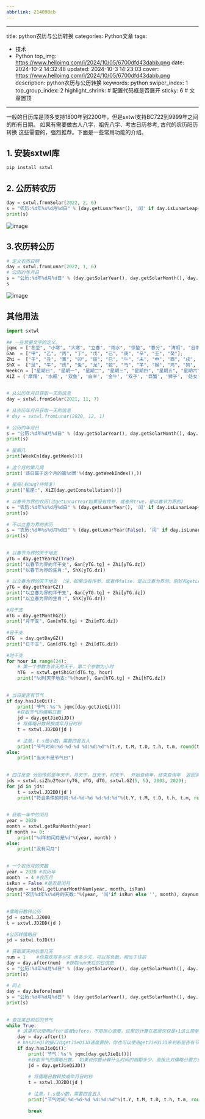 ```yaml
---
abbrlink: 214098eb
---
```

---
title: python农历与公历转换
categories: Python文章
tags: 
  - 技术
  - Python
top_img: https://www.helloimg.com/i/2024/10/05/6700dfd43dabb.png
date: 2024-10-2 14:32:48
updated: 2024-10-3 14:23:03
cover: https://www.helloimg.com/i/2024/10/05/6700dfd43dabb.png
description: python农历与公历转换
keywords: python
swiper_index: 1
top_group_index: 2
highlight_shrink: # 配置代码框是否展开
sticky: 6 # 文章置顶
--- 


一般的日历库是顶多支持1800年到2200年，但是sxtwl支持BC722到9999年之间的所有日期。
如果有需要做古人八字，祖先八字、考古日历参考, 古代的农历阳历转换 这些需要的，强烈推荐。下面是一些常用功能的介绍。


## 1. 安装sxtwl库


```python
pip install sxtwl
```


## 2. 公历转农历

```python
day = sxtwl.fromSolar(2022, 2, 6)
s = "农历:%d年%s%d月%d日" % (day.getLunarYear(), '闰' if day.isLunarLeap() else '', day.getLunarMonth(), day.getLunarDay())
print(s)
```

![image](https://www.helloimg.com/i/2024/10/05/6700dee8a299d.png)



## 3.农历转公历

```python
# 定义农历日期
day = sxtwl.fromLunar(2022, 1, 6)
# 公历的年月日
s = "公历:%d年%d月%d日" % (day.getSolarYear(), day.getSolarMonth(), day.getSolarDay())
s
```

![image](https://www.helloimg.com/i/2024/10/05/6700def38c0c9.png)

## 其他用法


```python
import sxtwl
 
## 一些常量文字的定义。
jqmc = ["冬至", "小寒", "大寒", "立春", "雨水", "惊蛰", "春分", "清明", "谷雨", "立夏", "小满", "芒种", "夏至", "小暑", "大暑", "立秋", "处暑", "白露", "秋分", "寒露", "霜降", "立冬", "小雪", "大雪"]
Gan  = ["甲", "乙", "丙", "丁", "戊", "己", "庚", "辛", "壬", "癸"];
Zhi =  ["子", "丑", "寅", "卯", "辰", "巳", "午", "未", "申", "酉", "戌", "亥"]
ShX =  ["鼠", "牛", "虎", "兔", "龙", "蛇", "马", "羊", "猴", "鸡", "狗", "猪"]
WeekCn = ["星期日", "星期一", "星期二", "星期三", "星期四", "星期五", "星期六"]
XiZ = ('摩羯', '水瓶', '双鱼', '白羊', '金牛', '双子', '巨蟹', '狮子', '处女', '天秤', '天蝎', '射手')
 
 
# 从公历年月日获取一天的信息
day = sxtwl.fromSolar(2021, 11, 7)
 
# 从农历年月日获取一天的信息
# day = sxtwl.fromLunar(2020, 12, 1)
 
# 公历的年月日
s = "公历:%d年%d月%d日" % (day.getSolarYear(), day.getSolarMonth(), day.getSolarDay())
print(s)
 
# 星期几
print(WeekCn[day.getWeek()])
 
# 这个月的第几周
print('该日属于这个月的第%d周'%(day.getWeekIndex(),))
 
# 星座(有bug?待修复)
print("星座:", XiZ[day.getConstellation()])
 
# 以春节为界的农历(注getLunarYear如果没有传参，或者传true，是以春节为界的)
s = "农历:%d年%s%d月%d日" % (day.getLunarYear(), '闰' if day.isLunarLeap() else '', day.getLunarMonth(), day.getLunarDay())
print(s)
 
# 不以立春为界的农历
s = "农历:%d年%s%d月%d日" % (day.getLunarYear(False), '闰' if day.isLunarLeap() else '', day.getLunarMonth(), day.getLunarDay())
print(s)
 
 
# 以春节为界的天干地支 
yTG = day.getYearGZ(True)
print("以春节为界的年干支", Gan[yTG.tg] + Zhi[yTG.dz]) 
print("以春节为界的生肖:", ShX[yTG.dz])
 
# 以立春为界的天干地支 （注，如果没有传参，或者传false，是以立春为界的。刚好和getLunarYear相反）
yTG = day.getYearGZ()
print("以立春为界的年干支", Gan[yTG.tg] + Zhi[yTG.dz]) 
print("以立春为界的生肖:", ShX[yTG.dz])
 
#月干支
mTG = day.getMonthGZ()
print("月干支", Gan[mTG.tg] + Zhi[mTG.dz]) 
 
#日干支
dTG  = day.getDayGZ()
print("日干支", Gan[dTG.tg] + Zhi[dTG.dz]) 
 
#时干支
for hour in range(24):
    # 第一个参数为该天的天干，第二个参数为小时
    hTG  = sxtwl.getShiGz(dTG.tg, hour)
    print("%d时天干地支:"%(hour), Gan[hTG.tg] + Zhi[hTG.dz])
 
 
# 当日是否有节气
if day.hasJieQi():
    print('节气：%s'% jqmc[day.getJieQi()])
    #获取节气的儒略日数
    jd = day.getJieQiJD()
    # 将儒略日数转换成年月日时秒
    t = sxtwl.JD2DD(jd )
    
    # 注意，t.s是小数，需要四舍五入
    print("节气时间:%d-%d-%d %d:%d:%d"%(t.Y, t.M, t.D, t.h, t.m, round(t.s)))
else:
    print("当天不是节气日")
 
 
# 四注反查 分别传的是年天干，月天干，日天干，时天干， 开始查询年，结束查询年  返回满足条件的儒略日数
jds = sxtwl.siZhu2Year(yTG, mTG, dTG, sxtwl.GZ(5, 5), 2003, 2029);
for jd in jds:
    t = sxtwl.JD2DD(jd )
    print("符合条件的时间:%d-%d-%d %d:%d:%d"%(t.Y, t.M, t.D, t.h, t.m, round(t.s)))
 
 
# 获取一年中的闰月
year = 2020
month = sxtwl.getRunMonth(year)
if month >= 0:
    print("%d年的闰月是%d"%(year, month) )
else:
    print("没有闰月")
 
 
# 一个农历月的天数
year = 2020 #农历年
month  = 4 #农历月
isRun = False #是否是闰月
daynum = sxtwl.getLunarMonthNum(year, month, isRun)
print("农历%d年%s%d月的天数:"%(year, '闰'if isRun else '', month), daynum)
 
 
#儒略日数转公历
jd = sxtwl.J2000
t = sxtwl.JD2DD(jd )
 
#公历转儒略日
jd = sxtwl.toJD(t)
 
# 获取某天的后面几天
num = 1    #你喜欢写多少天 也多少天，可以写负数，相当于往前
day = day.after(num)  #获取num天后的日信息
s = "公历:%d年%d月%d日" % (day.getSolarYear(), day.getSolarMonth(), day.getSolarDay())
print(s)
 
# 同上
day = day.before(num)
s = "公历:%d年%d月%d日" % (day.getSolarYear(), day.getSolarMonth(), day.getSolarDay())
print(s)
 
 
# 查找某日前后的节气
while True:
    # 这里可以使用after或者before，不用担心速度，这里的计算在底层仅仅是+1这么简单
    day = day.after(1)
    # hasJieQi的接口比getJieQiJD速度要快，你也可以使用getJieQiJD来判断是否有节气。
    if day.hasJieQi():
        print('节气：%s'% jqmc[day.getJieQi()])
        #获取节气的儒略日数， 如果说你要计算什么时间的相距多少，直接比对儒略日要方便，相信我。
        jd = day.getJieQiJD()
    
        # 将儒略日数转换成年月日时秒
        t = sxtwl.JD2DD(jd )
        
        # 注意，t.s是小数，需要四舍五入
        print("节气时间:%d-%d-%d %d:%d:%d"%(t.Y, t.M, t.D, t.h, t.m, round(t.s)))
        
        break


```

